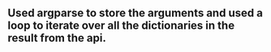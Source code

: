## Used argparse to store the arguments and used a loop to iterate over all the dictionaries in the result from the api.
